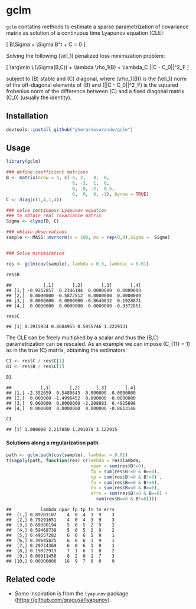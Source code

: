
# gclm

`gclm` contatins methods to estimate a sparse parametrization of
covariance matrix as solution of a continuous time Lyapunov equation
(CLE):

\[ B\Sigma + \Sigma B^t + C = 0 \]

Solving the following \(\ell_1\) penalized loss minimization
problem:

\[ \arg\min L(\Sigma(B,C)) + \lambda \rho_1(B) + \lambda_C ||C - C_0||^2_F   \]

subject to \(B\) stable and \(C\) diagonal, where \(\rho_1(B)\) is the
\(\ell_1\) norm of the off-diagonal elements of \(B\) and
\(||C - C_0||^2_F\) is the squared frobenius norm of the difference
between \(C\) and a fixed diagonal matrix \(C_0\) (usually the
identity).

## Installation

``` r
devtools::install_github("gherardovarando/gclm")
```

## Usage

``` r
library(gclm)

### define coefficient matrices
B <- matrix(nrow = 4, c(-4, 2,   0,  0, 
                         0, -3,  1,  0,
                         0,  0, -2,  0.5,
                         0,  0,  0, -1), byrow = TRUE)
C <- diag(c(1,4,1,4))

### solve continuous Lyapunov equation 
### to obtain real covariance matrix
Sigma <- clyap(B, C) 

### obtain observations 
sample <- MASS::mvrnorm(n = 100, mu = rep(0,4),Sigma =  Sigma)


### Solve minimization

res <- gclm(cov(sample), lambda = 0.3, lambdac = 0.01)

res$B
```

    ##            [,1]       [,2]       [,3]       [,4]
    ## [1,] -0.9212857  0.2146184  0.0000000  0.0000000
    ## [2,]  0.0000000 -0.5872512  0.0000000  0.0000000
    ## [3,]  0.0000000  0.0000000 -0.8649832  0.1928871
    ## [4,]  0.0000000  0.0000000  0.0000000 -0.3372851

``` r
res$C
```

    ## [1] 0.3915934 0.8684955 0.5055746 1.2229131

The CLE can be freely multiplied by a scalar and thus the \(B,C\)
parametrization can be rescaled. As an example we can impose
\(C_{11} = 1\) as in the true \(C\) matrix, obtaining the estimators:

``` r
C1 <- res$C / res$C[1]
B1 <- res$B / res$C[1]

B1 
```

    ##           [,1]       [,2]      [,3]       [,4]
    ## [1,] -2.352659  0.5480643  0.000000  0.0000000
    ## [2,]  0.000000 -1.4996452  0.000000  0.0000000
    ## [3,]  0.000000  0.0000000 -2.208881  0.4925698
    ## [4,]  0.000000  0.0000000  0.000000 -0.8613146

``` r
C1
```

    ## [1] 1.000000 2.217850 1.291070 3.122915

#### Solutions along a regularization path

``` r
path <- gclm.path(cov(sample), lambdac = 0.01)
t(sapply(path, function(res) c(lambda = res$lambda, 
                                npar = sum(res$B!=0),
                                fp = sum(res$B!=0 & B==0),
                                tp = sum(res$B!=0 & B!=0) ,
                                fn = sum(res$B==0 & B!=0),
                                tn = sum(res$B==0 & B==0),
                                errs = sum(res$B!=0 & B==0) + 
                                  sum(res$B==0 & B!=0))))
```

    ##           lambda npar fp tp fn tn errs
    ##  [1,] 0.89203107    4  0  4  3  9    3
    ##  [2,] 0.79291651    4  0  4  3  9    3
    ##  [3,] 0.69380194    5  0  5  2  9    2
    ##  [4,] 0.59468738    5  0  5  2  9    2
    ##  [5,] 0.49557282    6  0  6  1  9    1
    ##  [6,] 0.39645825    6  0  6  1  9    1
    ##  [7,] 0.29734369    6  0  6  1  9    1
    ##  [8,] 0.19822913    7  1  6  1  8    2
    ##  [9,] 0.09911456    8  2  6  1  7    3
    ## [10,] 0.00000000   16  9  7  0  0    9

## Related code

  - Some inspiration is from the `lyapunov` package
    (<https://github.com/gragusa/lyapunov>).

